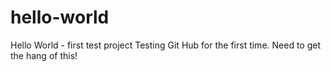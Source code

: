 # hello-world
Hello World - first test project
Testing Git Hub for the first time. Need to get the hang of this!
